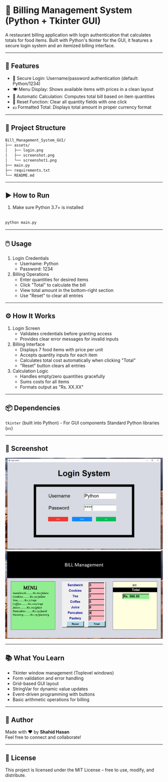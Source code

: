 # 🧾 Billing Management System (Python + Tkinter GUI)

A restaurant billing application with login authentication that calculates totals for food items. Built with Python's tkinter for the GUI, it features a secure login system and an itemized billing interface.

---

## 📌 Features

- 🔐 Secure Login: Username/password authentication (default: Python/1234)
- 🍽️ Menu Display: Shows available items with prices in a clean layout
- 🧮 Automatic Calculation: Computes total bill based on item quantities
- 🔄 Reset Function: Clear all quantity fields with one click
- 💵 Formatted Total: Displays total amount in proper currency format

---

## 📂 Project Structure
```
Bill_Management_System_GUI/
├── assets/  
│   ├── login.png         
│   ├── screenshot.png
│   └── screenshot1.png              
├── main.py        
├── requirements.txt      
└── README.md             
```
---

## ▶️ How to Run

1. Make sure Python 3.7+ is installed
```bash

python main.py
```

---

## 🖱️ Usage
1. Login Credentials
    - Username: Python
    - Password: 1234
2. Billing Operations
    - Enter quantities for desired items
    - Click "Total" to calculate the bill
    - View total amount in the bottom-right section
    - Use "Reset" to clear all entries

---

## ⚙️ How It Works

1. Login Screen
    - Validates credentials before granting access
    - Provides clear error messages for invalid inputs
2. Billing Interface
    - Displays 7 food items with price per unit
    - Accepts quantity inputs for each item
    - Calculates total cost automatically when clicking "Total"
    - "Reset" button clears all entries
3. Calculation Logic
    - Handles empty/zero quantities gracefully
    - Sums costs for all items
    - Formats output as "Rs. XX.XX"

---

## 📦 Dependencies
`tkinter` (built into Python) - For GUI components
Standard Python libraries (`os`)

---

## 📸 Screenshot

![Login System Multiwindow](assets/screenshot.png)
![Billing Window](assets/screenshot1.png)

---

## 📚 What You Learn

- Tkinter window management (Toplevel windows)
- Form validation and error handling
- Grid-based GUI layout
- StringVar for dynamic value updates
- Event-driven programming with buttons
- Basic arithmetic operations for billing

---

## 👤 Author

Made with ❤️ by **Shahid Hasan**  
Feel free to connect and collaborate!

---

## 📄 License

This project is licensed under the MIT License – free to use, modify, and distribute.